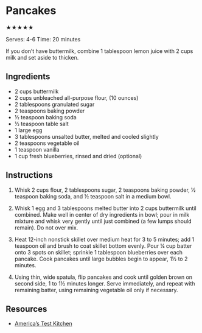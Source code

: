 # Pancakes

★★★★★

Serves: 4-6
Time: 20 minutes

If you don’t have buttermilk, combine 1 tablespoon lemon juice with 2 cups milk and set aside to thicken.

## Ingredients

* 2 cups buttermilk
* 2 cups unbleached all-purpose flour, (10 ounces)
* 2 tablespoons granulated sugar
* 2 teaspoons baking powder
* ½ teaspoon baking soda
* ½ teaspoon table salt
* 1 large egg
* 3 tablespoons unsalted butter, melted and cooled slightly
* 2 teaspoons vegetable oil
* 1 teaspoon vanilla
* 1 cup fresh blueberries, rinsed and dried (optional)

## Instructions

1. Whisk 2 cups flour, 2 tablespoons sugar, 2 teaspoons baking powder, ½ teaspoon baking soda, and ½ teaspoon salt in a medium bowl.

2. Whisk 1 egg and 3 tablespoons melted butter into 2 cups buttermilk until combined. Make well in center of dry ingredients in bowl; pour in milk mixture and whisk very gently until just combined (a few lumps should remain). Do not over mix.

3. Heat 12-inch nonstick skillet over medium heat for 3 to 5 minutes; add 1 teaspoon oil and brush to coat skillet bottom evenly. Pour ¼ cup batter onto 3 spots on skillet; sprinkle 1 tablespoon blueberries over each pancake. Cook pancakes until large bubbles begin to appear, 1½ to 2 minutes.

4. Using thin, wide spatula, flip pancakes and cook until golden brown on second side, 1 to 1½ minutes longer. Serve immediately, and repeat with remaining batter, using remaining vegetable oil only if necessary.

## Resources

* [America’s Test Kitchen](https://www.americastestkitchen.com/recipes/805-blueberry-pancakes)
